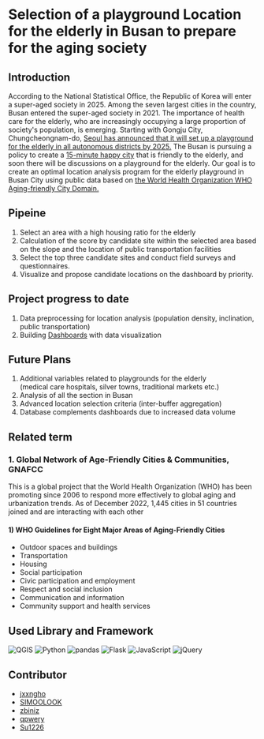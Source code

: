 # Selection of a playground Location for the elderly in Busan to prepare for the aging society

## Introduction
According to the National Statistical Office, the Republic of Korea will enter a super-aged society in 2025.
Among the seven largest cities in the country, Busan entered the super-aged society in 2021.
The importance of health care for the elderly, who are increasingly occupying a large proportion of society's population, is emerging.
Starting with Gongju City, Chungcheongnam-do, [Seoul has announced that it will set up a playground for the elderly in all autonomous districts by 2025.](https://www.lak.co.kr/news/boardview.php?ca_id=102010&id=12135)
The Busan is pursuing a policy to create a [15-minute happy city](http://afc.bswdi.re.kr/Page.do?code=C102&menu=1) that is friendly to the elderly, and soon there will be discussions on a playground for the elderly.
Our goal is to create an optimal location analysis program for the elderly playground in Busan City using public data based on [the World Health Organization WHO Aging-friendly City Domain.](https://extranet.who.int/agefriendlyworld/age-friendly-cities-framework/)

<!-- 통계청에 따르면 대한민국은 2025년에 초고령사회에 진입할 예정입니다. 
그 중 부산시는 전국 7대 대도시 중 최초로 2021년에 초고령사회로 진입했습니다.
점점 더 사회의 많은 인구 비율을 차지하게 될 노년층에 대한 건강 관리의 중요성이 대두되고 있습니다. 
충남 공주시를 시작으로 [서울시는 25개 구에 2025년까지 ‘시니어 파크’를 전 자치구에 설치](https://www.lak.co.kr/news/boardview.php?ca_id=102010&id=12135)한다고 발표했습니다.
부산시에서는 [‘고령 친화 15분 행복도시 조성’](http://afc.bswdi.re.kr/Page.do?code=C102&menu=1)을 위한 정책을 추진 중이며 머지않아 ‘시니어 파크’에 대한 논의도 이루어질 것입니다. 
저희 목표는 [‘국제보건기구 WHO 고령친화도시 도메인](https://extranet.who.int/agefriendlyworld/age-friendly-cities-framework/)’을 바탕으로 부산시 공공데이터를 활용해서 부산시 ‘시니어 파크’ 최적 입지 분석프로그램을 만드는 것입니다. -->

  
## Pipeine 
1. Select an area with a high housing ratio for the elderly
2. Calculation of the score by candidate site within the selected area based on the slope and the location of public transportation facilities
3. Select the top three candidate sites and conduct field surveys and questionnaires.
4. Visualize and propose candidate locations on the dashboard by priority.


<!--  노인주거 비율이 높은 지역을 선정
경사도와 대중교통 위치 등을 기준으로 선정된 동 내의 후보지 별 점수 산정
상위 3개의 후보지를 선별해 현장 답사 및 설문조사 실시.
후보지를 대시보드에 우선순위별로 시각화하여 제안. -->  
## Project progress to date
1. Data preprocessing for location analysis (population density, inclination, public transportation)
2. Building [Dashboards](https://ai.wizice.com:12443/bigdatateam) with data visualization
<!-- 1. 입지분석을 위한 데이터 전처리(동별 노인인구밀도, 경사도, 대중교통)
2. 데이터 시각화를 통한 대시보드 구축 -->
  

## Future Plans
1. Additional variables related to playgrounds for the elderly <br>(medical care hospitals, silver towns, traditional markets etc.)
2. Analysis of all the section in Busan
3. Advanced location selection criteria (inter-buffer aggregation)
4. Database complements dashboards due to increased data volume

<!-- 1. 어르신 놀이터 관련 변수 추가( 요양병원, 실버타운, 재래시장)
2. 부산 모든 동 분석
3. 입지 선정 기준 고도화( 버퍼 간 교집합)
4. 데이터 양이 증가했기에 데이터베이스를 활용해 대시보드 보완
 -->





## Related term
### 1. Global Network of Age-Friendly Cities & Communities, GNAFCC <br>
This is a global project that the World Health Organization (WHO) has been promoting since 2006 to respond more effectively to global aging and urbanization trends.
As of December 2022, 1,445 cities in 51 countries joined and are interacting with each other
#### 1) WHO Guidelines for Eight Major Areas of Aging-Friendly Cities <br>
- Outdoor spaces and buildings
- Transportation
- Housing
- Social participation
- Civic participation and employment
- Respect and social inclusion
- Communication and information
- Community support and  health services

## Used Library and Framework
![QGIS](https://img.shields.io/badge/QGIS-589632?&style=for-the-badge&logo=Qgis&logoColor=white)
![Python](https://img.shields.io/badge/Python-3776AB?&style=for-the-badge&logo=Python&logoColor=white)
![pandas](https://img.shields.io/badge/pandas-150458?&style=for-the-badge&logo=pandas&logoColor=white)
![Flask](https://img.shields.io/badge/Flask-000000?&style=for-the-badge&logo=Flask&logoColor=white)
![JavaScript](https://img.shields.io/badge/JavaScript-F7DF1E?&style=for-the-badge&logo=JavaScript&logoColor=white)
![jQuery](https://img.shields.io/badge/jQuery-0769AD?&style=for-the-badge&logo=jQuery&logoColor=white)

## Contributor
- [jxxngho](https://github.com/jxxngho)
- [SIMOOLOOK](https://github.com/SIMOOLOOK)
- [zbiniz](https://github.com/zbiniz)
- [qpwery](https://github.com/qpwery)
- [Su1226](https://github.com/Su1226)
